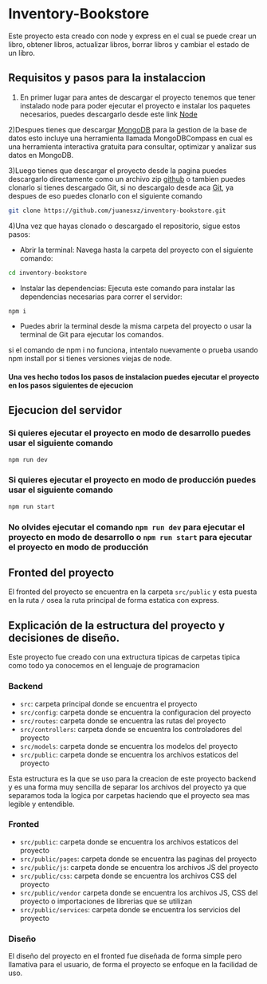 # Inventory-Bookstore

Este proyecto esta creado con node y express en el cual se puede crear un libro, obtener libros, actualizar libros, borrar libros y cambiar el estado de un libro.

## Requisitos y pasos para la instalaccion

1. En primer lugar para antes de descargar el proyecto tenemos que tener instalado node para poder ejecutar el proyecto e instalar los paquetes necesarios, puedes descargarlo desde este link [Node](https://nodejs.org/en)

2)Despues tienes que descargar [MongoDB](https://www.mongodb.com/try/download/community-kubernetes-operator) para la gestion de la base de datos esto incluye una herramienta llamada MongoDBCompass en cual es una herramienta interactiva gratuita para consultar, optimizar y analizar sus datos en MongoDB.

3)Luego tienes que descargar el proyecto desde la pagina puedes descargarlo directamente como un archivo zip [github](https://github.com/juanesxz/inventory-bookstore.git) o tambien puedes clonarlo si tienes descargado Git, si no descargalo desde aca [Git](https://git-scm.com), ya despues de eso puedes clonarlo con el siguiente comando

```bash
git clone https://github.com/juanesxz/inventory-bookstore.git
```

4)Una vez que hayas clonado o descargado el repositorio, sigue estos pasos:

- Abrir la terminal: Navega hasta la carpeta del proyecto con el siguiente comando:

```bash
cd inventory-bookstore
```

- Instalar las dependencias: Ejecuta este comando para instalar las dependencias necesarias para correr el servidor:

```bash
npm i
```

- Puedes abrir la terminal desde la misma carpeta del proyecto o usar la terminal de Git para ejecutar los comandos.

si el comando de npm i no funciona, intentalo nuevamente o prueba usando npm install por si tienes versiones viejas de node.

#### Una ves hecho todos los pasos de instalacion puedes ejecutar el proyecto en los pasos siguientes de ejecucion

## Ejecucion del servidor

### Si quieres ejecutar el proyecto en modo de desarrollo puedes usar el siguiente comando

```bash
npm run dev
```

### Si quieres ejecutar el proyecto en modo de producción puedes usar el siguiente comando

```bash
npm run start
```

### No olvides ejecutar el comando `npm run dev` para ejecutar el proyecto en modo de desarrollo o `npm run start` para ejecutar el proyecto en modo de producción

## Fronted del proyecto

El fronted del proyecto se encuentra en la carpeta `src/public` y esta puesta en la ruta `/` osea la ruta principal de forma estatica con express.

## Explicación de la estructura del proyecto y decisiones de diseño.

Este proyecto fue creado con una extructura tipicas de carpetas tipica como todo ya conocemos en el lenguaje de programacion

### Backend

- `src`: carpeta principal donde se encuentra el proyecto
- `src/config`: carpeta donde se encuentra la configuracion del proyecto
- `src/routes`: carpeta donde se encuentra las rutas del proyecto
- `src/controllers`: carpeta donde se encuentra los controladores del proyecto
- `src/models`: carpeta donde se encuentra los modelos del proyecto
- `src/public`: carpeta donde se encuentra los archivos estaticos del proyecto

Esta estructura es la que se uso para la creacion de este proyecto backend y es una forma muy sencilla de separar los archivos del proyecto ya que separamos toda la logica por carpetas haciendo que el proyecto sea mas legible y entendible.

### Fronted

- `src/public`: carpeta donde se encuentra los archivos estaticos del proyecto
- `src/public/pages`: carpeta donde se encuentra las paginas del proyecto
- `src/public/js`: carpeta donde se encuentra los archivos JS del proyecto
- `src/public/css`: carpeta donde se encuentra los archivos CSS del proyecto
- `src/public/vendor` carpeta donde se encuentra los archivos JS, CSS del proyecto o importaciones de librerias que se utilizan
- `src/public/services`: carpeta donde se encuentra los servicios del proyecto

### Diseño

El diseño del proyecto en el fronted fue diseñada de forma simple pero llamativa para el usuario, de forma el proyecto se enfoque en la facilidad de uso.
